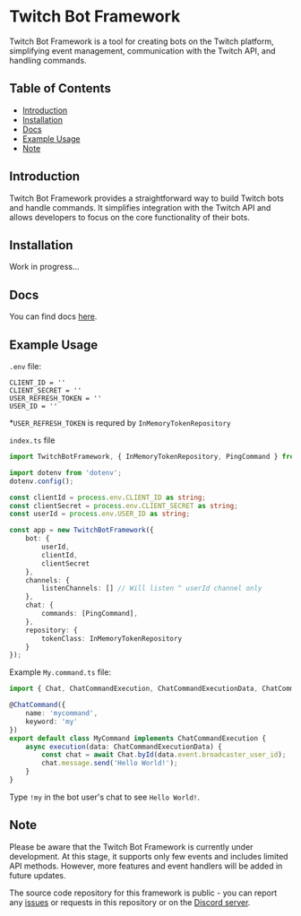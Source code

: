 # Twitch Bot Framework

Twitch Bot Framework is a tool for creating bots on the Twitch platform, simplifying event management, communication with the Twitch API, and handling commands.

## Table of Contents

- [Introduction](#introduction)
- [Installation](#installation)
- [Docs](#docs)
- [Example Usage](#example-usage)
- [Note](#note)

## Introduction

Twitch Bot Framework provides a straightforward way to build Twitch bots and handle commands. It simplifies integration with the Twitch API and allows developers to focus on the core functionality of their bots.

## Installation

Work in progress...

## Docs

You can find docs [here](https://kajahl.gitbook.io/twitch-bot-framework).

## Example Usage

`.env` file:
```
CLIENT_ID = ''
CLIENT_SECRET = ''
USER_REFRESH_TOKEN = ''
USER_ID = ''
```
*`USER_REFRESH_TOKEN` is requred by `InMemoryTokenRepository`

`index.ts` file
```ts
import TwitchBotFramework, { InMemoryTokenRepository, PingCommand } from 'twitch-bot-framework';

import dotenv from 'dotenv';
dotenv.config();

const clientId = process.env.CLIENT_ID as string;
const clientSecret = process.env.CLIENT_SECRET as string;
const userId = process.env.USER_ID as string;

const app = new TwitchBotFramework({
    bot: {
        userId,
        clientId,
        clientSecret
    },
    channels: {
        listenChannels: [] // Will listen ^ userId channel only
    },
    chat: {
        commands: [PingCommand],
    },
    repository: {
        tokenClass: InMemoryTokenRepository
    }
});
```

Example `My.command.ts` file:
```ts
import { Chat, ChatCommandExecution, ChatCommandExecutionData, ChatCommand } from "twitch-bot-framework";

@ChatCommand({
    name: 'mycommand',
    keyword: 'my'
})
export default class MyCommand implements ChatCommandExecution {
    async execution(data: ChatCommandExecutionData) {
        const chat = await Chat.byId(data.event.broadcaster_user_id);
        chat.message.send('Hello World!');
    }
}
```
Type `!my` in the bot user's chat to see `Hello World!`.

## Note

Please be aware that the Twitch Bot Framework is currently under development. At this stage, it supports only few events and includes limited API methods. However, more features and event handlers will be added in future updates.

The source code repository for this framework is public - you can report any [issues](https://github.com/kajahl/twitch-bot-framework/issues) or requests in this repository or on the [Discord server](https://discord.gg/uzsxSY7h5e).
